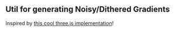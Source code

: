 ## Util for generating Noisy/Dithered Gradients
Inspired by [this cool three.js implementation](https://github.com/franky-adl/perlin-noise-3d)!